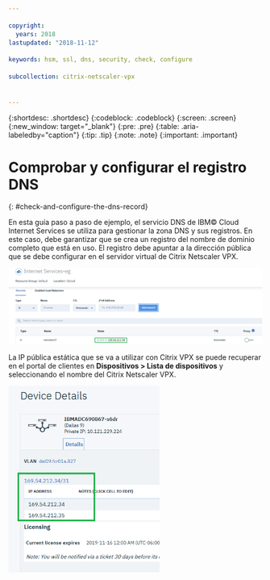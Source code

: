 ```yaml
---

copyright:
  years: 2018
lastupdated: "2018-11-12"

keywords: hsm, ssl, dns, security, check, configure

subcollection: citrix-netscaler-vpx


---
```


{:shortdesc: .shortdesc}
{:codeblock: .codeblock}
{:screen: .screen}
{:new_window: target="_blank"}
{:pre: .pre}
{:table: .aria-labeledby="caption"}
{:tip: .tip}
{:note: .note}
{:important: .important}

# Comprobar y configurar el registro DNS
{: #check-and-configure-the-dns-record}

En esta guía paso a paso de ejemplo, el servicio DNS de IBM© Cloud Internet Services se utiliza para gestionar la zona DNS y sus registros. En este caso, debe garantizar que se crea un registro del nombre de dominio completo que está en uso. El registro debe apuntar a la dirección pública que se debe configurar en el servidor virtual de Citrix Netscaler VPX.

<img src="images/12-add-record.png" alt="dibujo" style="width: 700px;"/>

La IP pública estática que se va a utilizar con Citrix VPX se puede recuperar en el portal de clientes en **Dispositivos > Lista de dispositivos** y seleccionando el nombre del Citrix Netscaler VPX.

<img src="images/13-check-ip.png" alt="dibujo" style="width: 300px;"/>
